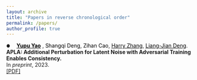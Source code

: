 ```yaml
---
layout: archive
title: "Papers in reverse chronological order"
permalink: /papers/
author_profile: true
---
```


<span style="margin-right: 13px; font-size: 0.8em;">●</span>  <a href="https://yupuyao.github.io" style="color:black; font-weight:bold;">Yupu Yao</a>
, <a style="color:black; text-decoration:none;">Shangqi Deng</a>, <a style="color:black; text-decoration:none;">Zihan Cao</a>, <a href="https://harryzhangog.github.io" style="color:black;">Harry Zhang</a>, <a href="https://liangjiandeng.github.io" style="color:black;">Liang-Jian Deng</a>.
<br>**APLA: Additional Perturbation for Latent Noise with Adversarial Training Enables Consistency.**  
In _preprint_, 2023.  
[[PDF]](https://arxiv.org/abs/2308.12605)

